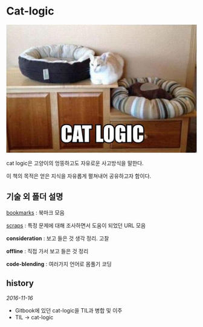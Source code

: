 # Cat-logic

![intro](_images/cat-logic.jpg)

cat logic은 고양이의 엉뚱하고도 자유로운 사고방식을 말한다.

이 책의 목적은 얻은 지식을 자유롭게 펼쳐내어 공유하고자 함이다.

## 기술 외 폴더 설명

[bookmarks](bookmarks/bookmarks.md) : 북마크 모음

[scraps](scraps/) : 특정 문제에 대해 조사하면서 도움이 되었던 URL 모음

**consideration** : 보고 들은 것 생각 정리. 고찰

**offline** : 직접 가서 보고 들은 것 정리

**code-blending** : 여러가지 언어로 몸풀기 코딩

## history

*2016-11-16*

* Gitbook에 있던 cat-logic을 TIL과 병합 및 이주
* TIL -> cat-logic
